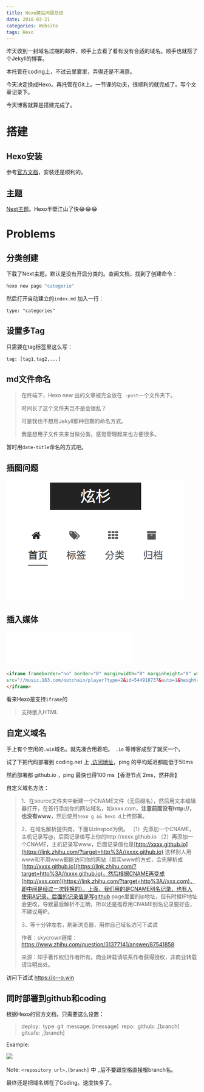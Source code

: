 ```yaml
---
title: Hexo建站问题总结
date: 2018-03-21
categories: Website
tags: Hexo
---
```


昨天收到一封域名过期的邮件，顺手上去看了看有没有合适的域名。顺手也就搭了个Jekyll的博客。

本托管在coding上，不过云里雾里，弄得还是不满意。

今天决定换成Hexo。再托管在Git上。一节课的功夫，很顺利的就完成了。写个文章记录下。

<!--more-->

今天博客就算是搭建完成了。

# 搭建

## Hexo安装

参考[官方文档](https://hexo.io/docs/)，安装还是顺利的。
## 主题
[Next主题](http://theme-next.iissnan.com)。Hexo半壁江山了快😂😂😂

# Problems

## 分类创建

下载了Next主题。默认是没有开启分类的。查阅文档，找到了创建命令：

```bash
hexo new page "categorie"
```

然后打开自动建立的`index.md` 加入一行：

```
type: "categories"
```

## 设置多Tag

只需要在tag标签里这么写：

```
tag: [tag1,tag2,...]
```

## md文件命名

> 在终端下，Hexo new 出的文章被完全放在` -post`一个文件夹下。
>
> 时间长了这个文件夹岂不是会很乱？
>
> 可是我也不想用Jekyll那种日期的命名方式。
>
> 我是想用子文件夹来当做分类，感觉管理起来也方便很多。

暂时用`date-title`命名的方式吧。



## 插图问题

![image-201803221954468](../../images/image-201803221954468-2721386.png)


## 插入媒体

<iframe frameborder="no" border="0" marginwidth="0" marginheight="0" width=330 height=86 
src="//music.163.com/outchain/player?type=2&id=544918737&auto=1&height=66">
</iframe>

```markdown
<iframe frameborder="no" border="0" marginwidth="0" marginheight="0" width=330 height=86 
src="//music.163.com/outchain/player?type=2&id=544918737&auto=1&height=66">
</iframe>
```

看来Hexo是支持`iframe`的

> 支持嵌入HTML

## 自定义域名

手上有个空闲的`.win`域名。就先凑合用着吧。` .io` 等博客成型了就买一个。

试了下把代码部署到 coding.net 上 ,[访问地址](https://ixsim.coding.me)，ping 的平均延迟都能低于50ms 

然而部署都 github.io ，ping 最快也得100 ms【香港节点 2ms，然并卵】

自定义域名方法：

> 1、在source文件夹中新建一个CNAME文件（无后缀名），然后用文本编辑器打开，在首行添加你的网站域名，如xxxx.com，**注意前面没有http://，也没有www**，然后使用`hexo g && hexo d`上传部署。
>
> 2、在域名解析提供商，下面以dnspod为例。
> （1）先添加一个CNAME，主机记录写@，后面记录值写上你的http://xxxx.github.io
> （2）再添加一个CNAME，主机记录写www，后面记录值也是[http://xxxx.github.io](https://link.zhihu.com/?target=http%3A//xxxx.github.io)
> 这样别人用www和不用www都能访问你的网站（其实www的方式，会先解析成[http://xxxx.github.io](https://link.zhihu.com/?target=http%3A//xxxx.github.io)，然后根据CNAME再变成[http://xxx.com](https://link.zhihu.com/?target=http%3A//xxx.com)，即中间是经过一次转换的）。上面，我们用的是CNAME别名记录，也有人使用A记录，后面的记录值是写github page里面的ip地址，但有时候IP地址会更改，导致最后解析不正确，所以还是推荐用CNAME别名记录要好些，不建议用IP。
>
> 3、等十分钟左右，刷新浏览器，用你自己域名访问下试试
>
> 作者：skycrown链接：https://www.zhihu.com/question/31377141/answer/87541858
>
> 来源：知乎著作权归作者所有。商业转载请联系作者获得授权，非商业转载请注明出处。

访问下试试 https://o--o.win

## 同时部署到github和coding

根据Hexo的官方文档，只需要这么设置：

> deploy:
> ​	type: git
> ​	message: [message]
> ​	repo:
> ​		github: <repository url>,[branch]
> ​		gitcafe: <repository url>,[branch] 

Example:

![](http://p66eruxmw.bkt.clouddn.com/15220318479586.jpg)


Note: `<repository url>,[branch]`   中 `,`后不要跟空格直接根branch名。

最终还是把域名绑在了Coding。速度快多了。


